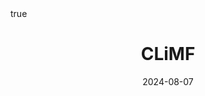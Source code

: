 ---
order: 11
title: CLiMF
date: 2024-08-07
categories: [AI Application, Recommender System]
tags: [Paper Review, AI Application, Recommender System, Collaborative Filtering, Objective Function, Implicit Feedback, OCCF, Pointwise Appoach, Ranking Prediction]
math: true
description: >-
    <ul type="square">
    <li><strong>Title</strong>: <a href="https://doi.org/10.1145/2365952.2365981"><code>CLiMF: Learning to Maximize Reciprocal Rank with Collaborative Less-is-More Filtering</code></a></li>
    <li><strong>Published</strong>: <em>2012</em></li>
    <li><strong>Data Set</strong>: <code><a href="https://www.kaggle.com/datasets/masoud3/epinions-trust-network">Epinions</a></code>
    </li>
    </ul>
image:
    path: /_post_refer_img/RecommenderSystem/Thumbnail.jpg
---